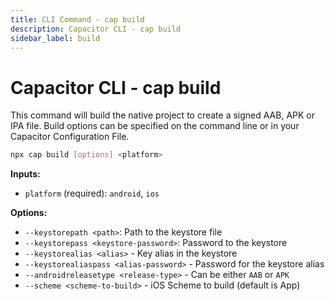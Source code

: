 ```yaml
---
title: CLI Command - cap build
description: Capacitor CLI - cap build
sidebar_label: build
---
```


# Capacitor CLI - cap build

This command will build the native project to create a signed AAB, APK or IPA file. Build options can be specified on the command line or in your Capacitor Configuration File.

```bash
npx cap build [options] <platform>
```

<strong>Inputs:</strong>

- `platform` (required): `android`, `ios`

<strong>Options:</strong>

- `--keystorepath <path>`: Path to the keystore file
- `--keystorepass <keystore-password>`: Password to the keystore
- `--keystorealias <alias>` - Key alias in the keystore
- `--keystorealiaspass <alias-password>` - Password for the keystore alias
- `--androidreleasetype <release-type>` - Can be either `AAB` or `APK`
- `--scheme <scheme-to-build>` - iOS Scheme to build (default is App)